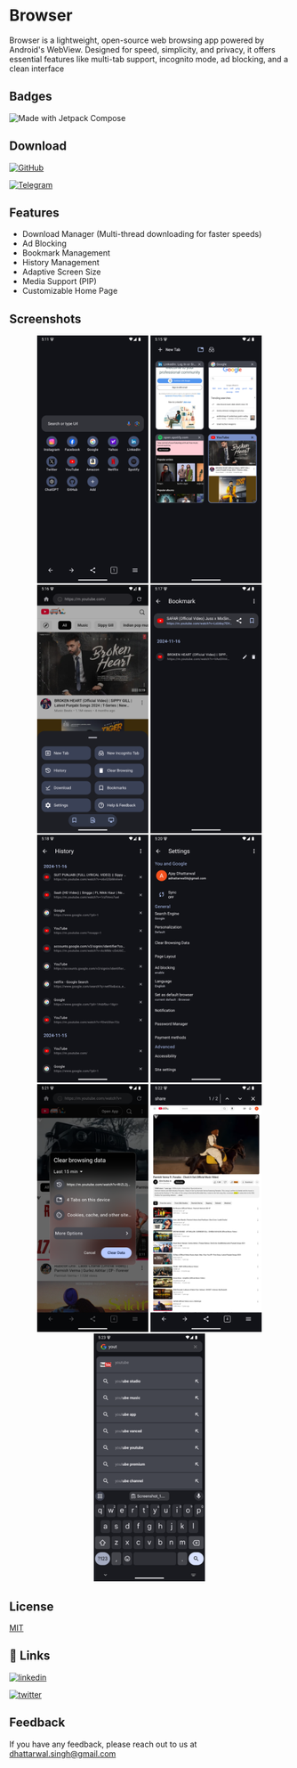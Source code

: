 
# Browser

Browser is a lightweight, open-source web browsing app powered by Android's WebView. Designed for speed, simplicity, and privacy, it offers essential features like multi-tab support, incognito mode, ad blocking, and a clean interface

## Badges

![Made with Jetpack Compose](https://img.shields.io/badge/Made%20with-Jetpack%20Compose-blue)


## Download

[![GitHub](https://img.shields.io/badge/GitHub-000?style=for-the-badge&logo=github&logoColor=white)](https://github.com/AjayDhattarwal/Browser/app/release)

[![Telegram](https://img.shields.io/badge/Telegram-0088CC?style=for-the-badge&logo=telegram&logoColor=white)](https://t.me/your_telegram_channel)


## Features

- Download Manager (Multi-thread downloading for faster speeds)
- Ad Blocking
- Bookmark Management
- History Management
- Adaptive Screen Size
- Media Support (PIP)
- Customizable Home Page

## Screenshots

<p align="center">
  <img src="https://raw.githubusercontent.com/AjayDhattarwal/Browser/refs/heads/main/assets/screenshots/Screenshot_1.png" width="200" />
  <img src="https://raw.githubusercontent.com/AjayDhattarwal/Browser/refs/heads/main/assets/screenshots/Screenshot_2.png" width="200" />
  <img src="https://raw.githubusercontent.com/AjayDhattarwal/Browser/refs/heads/main/assets/screenshots/Screenshot_3.png" width="200" />
  <img src="https://raw.githubusercontent.com/AjayDhattarwal/Browser/refs/heads/main/assets/screenshots/Screenshot_4.png" width="200" />
  <img src="https://raw.githubusercontent.com/AjayDhattarwal/Browser/refs/heads/main/assets/screenshots/Screenshot_5.png" width="200" />
  <img src="https://raw.githubusercontent.com/AjayDhattarwal/Browser/refs/heads/main/assets/screenshots/Screenshot_6.png" width="200" />
  <img src="https://raw.githubusercontent.com/AjayDhattarwal/Browser/refs/heads/main/assets/screenshots/Screenshot_7.png" width="200" />
  <img src="https://raw.githubusercontent.com/AjayDhattarwal/Browser/refs/heads/main/assets/screenshots/Screenshot_8.png" width="200" />
  <img src="https://raw.githubusercontent.com/AjayDhattarwal/Browser/refs/heads/main/assets/screenshots/Screenshot_9.png" width="200" />
<!--   <img src="https://raw.githubusercontent.com/AjayDhattarwal/Browser/refs/heads/main/assets/gif/gif_1.gif" width="200" /> -->
</p>


## License

[MIT](https://github.com/ajay577/Browser/blob/main/LICENSE)


## 🔗 Links

[![linkedin](https://img.shields.io/badge/linkedin-0A66C2?style=for-the-badge&logo=linkedin&logoColor=white)](https://www.linkedin.com/in/ajaydhattarwal)

[![twitter](https://img.shields.io/badge/twitter-1DA1F2?style=for-the-badge&logo=twitter&logoColor=white)](https://twitter.com/)


## Feedback

If you have any feedback, please reach out to us at dhattarwal.singh@gmail.com

